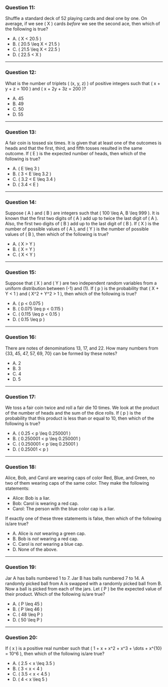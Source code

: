 ### Question 11:
Shuffle a standard deck of 52 playing cards and deal one by one. On average, if we see \( X \) cards *before* we see the second ace, then which of the following is true?

- A. \( X < 20.5 \)
- B. \( 20.5 \leq X < 21.5 \)
- C. \( 21.5 \leq X < 22.5 \)
- D. \( 22.5 < X \)

---

### Question 12:
What is the number of triplets \( (x, y, z) \) of positive integers such that \( x + y + z = 100 \) and \( x + 2y + 3z = 200 \)?

- A. 45
- B. 49
- C. 50
- D. 55

---

### Question 13:
A fair coin is tossed six times. It is given that at least one of the outcomes is heads and that the first, third, and fifth tosses resulted in the same outcome. If \( E \) is the expected number of heads, then which of the following is true?

- A. \( E \leq 3 \)
- B. \( 3 < E \leq 3.2 \)
- C. \( 3.2 < E \leq 3.4 \)
- D. \( 3.4 < E \)

---

### Question 14:
Suppose \( A \) and \( B \) are integers such that \( 100 \leq A, B \leq 999 \). It is known that the first two digits of \( A \) add up to twice the last digit of \( A \). Also, the first two digits of \( B \) add up to the last digit of \( B \). If \( X \) is the number of possible values of \( A \), and \( Y \) is the number of possible values of \( B \), then which of the following is true?

- A. \( X > Y \)
- B. \( X = Y \)
- C. \( X < Y \)

---

### Question 15:
Suppose that \( X \) and \( Y \) are two independent random variables from a uniform distribution between \(-1\) and \(1\). If \( p \) is the probability that \( X + Y < 1 \) and \( X^2 + Y^2 > 1 \), then which of the following is true?

- A. \( p < 0.075 \)
- B. \( 0.075 \leq p < 0.115 \)
- C. \( 0.115 \leq p < 0.15 \)
- D. \( 0.15 \leq p \)

---

### Question 16:
There are notes of denominations 13, 17, and 22. How many numbers from {33, 45, 47, 57, 69, 70} can be formed by these notes?

- A. 2
- B. 3
- C. 4
- D. 5

---

### Question 17:
We toss a fair coin twice and roll a fair die 10 times. We look at the product of the number of heads and the sum of the dice rolls. If \( p \) is the probability that this product is less than or equal to 10, then which of the following is true?

- A. \( 0.25 < p \leq 0.250001 \)
- B. \( 0.250001 < p \leq 0.250001 \)
- C. \( 0.250001 < p \leq 0.25001 \)
- D. \( 0.25001 < p \)

---

### Question 18:
Alice, Bob, and Carol are wearing caps of color Red, Blue, and Green, no two of them wearing caps of the same color. They make the following statements:
- Alice: Bob is a liar.
- Bob: Carol is wearing a red cap.
- Carol: The person with the blue color cap is a liar.

If exactly one of these three statements is false, then which of the following is/are true?

- A. Alice is *not* wearing a green cap.
- B. Bob is *not* wearing a red cap.
- C. Carol is *not* wearing a blue cap.
- D. None of the above.

---

### Question 19:
Jar A has balls numbered 1 to 7. Jar B has balls numbered 7 to 14. A randomly picked ball from A is swapped with a randomly picked ball from B. Now a ball is picked from each of the jars. Let \( P \) be the expected value of their product. Which of the following is/are true?

- A. \( P \leq 45 \)
- B. \( P \leq 46 \)
- C. \( 48 \leq P \)
- D. \( 50 \leq P \)

---

### Question 20:
If \( x \) is a positive real number such that \( 1 + x + x^2 + x^3 + \dots + x^{10} = 10^6 \), then which of the following is/are true?

- A. \( 2.5 < x \leq 3.5 \)
- B. \( 3 < x < 4 \)
- C. \( 3.5 < x < 4.5 \)
- D. \( 4 < x \leq 5 \)
